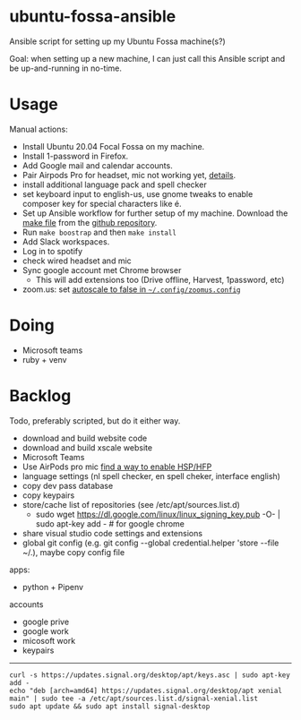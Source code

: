 # ubuntu-fossa-ansible

Ansible script for setting up my Ubuntu Fossa machine(s?)

Goal: when setting up a new machine, I can just call this Ansible script and be up-and-running in no-time.

# Usage

Manual actions:

 * Install Ubuntu 20.04 Focal Fossa on my machine.
 * Install 1-password in Firefox.
 * Add Google mail and calendar accounts.
 * Pair Airpods Pro for headset, mic not working yet, 
   [details](https://askubuntu.com/questions/922860/pairing-apple-airpods-as-headset).
 * install additional language pack and spell checker
 * set keyboard input to english-us, use gnome tweaks to enable composer key for special characters like é.
 * Set up Ansible workflow for further setup of my machine.
   Download the [make file](./makefile) from the [github repository].
 * Run `make boostrap` and then `make install`
 * Add Slack workspaces.
 * Log in to spotify
 * check wired headset and mic
 * Sync google account met Chrome browser
   * This will add extensions too (Drive offline, Harvest, 1password, etc)
 * zoom.us: set [autoscale to false in `~/.config/zoomus.config`](https://superuser.com/questions/1381054/how-to-enable-hidpi-support-on-zoom-us-linux-client)

# Doing

 * Microsoft teams
 * ruby + venv

# Backlog

Todo, preferably scripted, but do it either way.

 * download and build website code
 * download and build xscale website
 * Microsoft Teams
 * Use AirPods pro mic [find a way to enable HSP/HFP](https://www.freedesktop.org/wiki/Software/PulseAudio/Documentation/User/Bluetooth/#index3h2)
 * language settings (nl spell checker, en spell cheker, interface english)
 * copy dev pass database
 * copy keypairs
 * store/cache list of repositories (see /etc/apt/sources.list.d) 
   * sudo wget https://dl.google.com/linux/linux_signing_key.pub -O- | sudo apt-key add -   # for google chrome
 * share visual studio code settings and extensions
 * global git config (e.g. git config --global credential.helper 'store --file ~/.), maybe copy config file

apps:

 * python + Pipenv
 
accounts

 * google prive
 * google work
 * micosoft work
 * keypairs


---

 [github repository]: https://github.com/serra/ubuntu-fossa-ansible

```
curl -s https://updates.signal.org/desktop/apt/keys.asc | sudo apt-key add -
echo "deb [arch=amd64] https://updates.signal.org/desktop/apt xenial main" | sudo tee -a /etc/apt/sources.list.d/signal-xenial.list
sudo apt update && sudo apt install signal-desktop
```